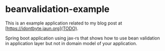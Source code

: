 # beanvalidation-example

This is an example application related to my blog post at [https://idontbyte.jaun.org](TODO).

Spring boot application using jax-rs that shows how to use bean validation in application layer but not in domain model of your application.
